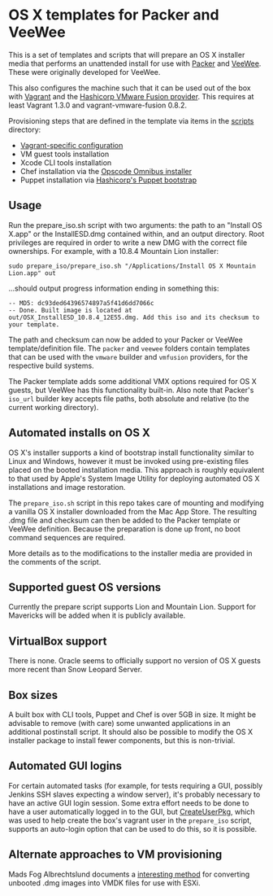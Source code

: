 # OS X templates for Packer and VeeWee

This is a set of templates and scripts that will prepare an OS X installer media that performs an unattended install for use with [Packer](http://packer.io) and [VeeWee](http://github.com/jedi4ever/veewee). These were originally developed for VeeWee.

This also configures the machine such that it can be used out of the box with [Vagrant](http://www.vagrantup.com) and the [Hashicorp VMware Fusion provider](http://www.vagrantup.com/vmware). This requires at least Vagrant 1.3.0 and vagrant-vmware-fusion 0.8.2.

Provisioning steps that are defined in the template via items in the [scripts](https://github.com/timsutton/osx-vm-templates/tree/master/scripts) directory:
- [Vagrant-specific configuration](http://docs-v1.vagrantup.com/v1/docs/base_boxes.html)
- VM guest tools installation
- Xcode CLI tools installation
- Chef installation via the [Opscode Omnibus installer](http://www.opscode.com/chef/install)
- Puppet installation via [Hashicorp's Puppet bootstrap](https://github.com/hashicorp/puppet-bootstrap)


## Usage

Run the prepare_iso.sh script with two arguments: the path to an "Install OS X.app" or the InstallESD.dmg contained within, and an output directory. Root privileges are required in order to write a new DMG with the correct file ownerships. For example, with a 10.8.4 Mountain Lion installer:

`sudo prepare_iso/prepare_iso.sh "/Applications/Install OS X Mountain Lion.app" out`

...should output progress information ending in something this:

```
-- MD5: dc93ded64396574897a5f41d6dd7066c
-- Done. Built image is located at out/OSX_InstallESD_10.8.4_12E55.dmg. Add this iso and its checksum to your template.
```

The path and checksum can now be added to your Packer or VeeWee template/definition file. The `packer` and `veewee` folders contain templates that can be used with the `vmware` builder and `vmfusion` providers, for the respective build systems.

The Packer template adds some additional VMX options required for OS X guests, but VeeWee has this functionality built-in. Also note that Packer's `iso_url` builder key accepts file paths, both absolute and relative (to the current working directory).

## Automated installs on OS X

OS X's installer supports a kind of bootstrap install functionality similar to Linux and Windows, however it must be invoked using pre-existing files placed on the booted installation media. This approach is roughly equivalent to that used by Apple's System Image Utility for deploying automated OS X installations and image restoration.

The `prepare_iso.sh` script in this repo takes care of mounting and modifying a vanilla OS X installer downloaded from the Mac App Store. The resulting .dmg file and checksum can then be added to the Packer template or VeeWee definition. Because the preparation is done up front, no boot command sequences are required.

More details as to the modifications to the installer media are provided in the comments of the script.

## Supported guest OS versions

Currently the prepare script supports Lion and Mountain Lion. Support for Mavericks will be added when it is publicly available.

## VirtualBox support

There is none. Oracle seems to officially support no version of OS X guests more recent than Snow Leopard Server.

## Box sizes

A built box with CLI tools, Puppet and Chef is over 5GB in size. It might be advisable to remove (with care) some unwanted applications in an additional postinstall script. It should also be possible to modify the OS X installer package to install fewer components, but this is non-trivial.

## Automated GUI logins

For certain automated tasks (for example, for tests requiring a GUI, possibly Jenkins SSH slaves expecting a window server), it's probably necessary to have an active GUI login session. Some extra effort needs to be done to have a user automatically logged in to the GUI, but [CreateUserPkg](http://magervalp.github.com/CreateUserPkg), which was used to help create the box's vagrant user in the `prepare_iso` script, supports an auto-login option that can be used to do this, so it is possible.

## Alternate approaches to VM provisioning
Mads Fog Albrechtslund documents a [interesting method](http://hazenet.dk/2013/07/17/creating-a-never-booted-os-x-template-in-vsphere-5-1) for converting unbooted .dmg images into VMDK files for use with ESXi.
